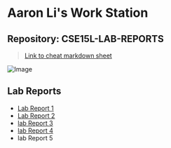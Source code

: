# Aaron Li's Work Station
## Repository: CSE15L-LAB-REPORTS
> [Link to cheat markdown sheet](https://commonmark.org/help/)

![Image](https://cdn.pixabay.com/photo/2015/04/23/22/00/tree-736885__480.jpg)	

Lab Reports
---

* [Lab Report 1](https://aaron8004963.github.io/cse15l-lab-reports/lab-report-1-week-2.html)
* [Lab Report 2](https://aaron8004963.github.io/cse15l-lab-reports/lab-report-2-week-4.html)
* [lab Report 3](https://aaron8004963.github.io/cse15l-lab-reports/lab-report-3-week-6.html)
* [lab Report 4](https://aaron8004963.github.io/cse15l-lab-reports/lab-report-4-week-8.html)
* lab Report 5

